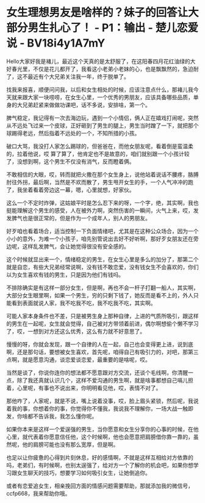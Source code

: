 # 女生理想男友是啥样的？妹子的回答让大部分男生扎心了！ - P1：输出 - 楚儿恋爱说 - BV18i4y1A7mY

Hello大家好我是褚儿，最近这个天真的是太舒服了，在这阳春四月花红油绿的大好春光里，不仅是花儿都开了，我看这小老弟小老妹的心，也是飘飘然的，急迫耐了，这不最近有个大兄弟关注我一年，终于脱单了。

找我来报喜，顺便问问我，以后和女生相处的时候，应该注意点什么，那褚儿我今天就来跟大家一块唠唠，在女生心里，一个优秀的男朋友，应该具备哪些品质，单身的大兄弟赶紧来做做功课吧，话不多说，安排啥，第一个。

脾气稳定，我记得有一次去海边玩，遇到一个小情侣，俩人正在嬉戏打闹呢，突然从不远处飞过来一个皮球，正好砸到了男生的腿上，男生当时蹭了一下，就把那个球踢得老远，然后指着不远处的一个，不知所措的小孩。

破口大骂，我没打人家怎么踢球的，但爸爸在，而他女朋友呢，看着倒是蛮温柔的，拉着他说，哎 算了算了，他肯定也不是故意的，咱们就别跟一个小孩计较了，没想到啊，这个男生不仅没有消气，反而瞪着俩。

不敢相信的大眼，哎，转而就把火撒在那个女生身上，说他站着说话不腰疼，胳膊肘往外拐，最后啊，当然是不欢而散了，男生甩开女生的手，一个人气冲冲的跑了，我坐着看着旁边这一幕，嗯，心里就想，好家伙。

这么一个不定时炸弹，这姑娘平时是怎么忍下来的呀，一个字，绝，其实啊，我也挺能理解这个男生的感受，人在被外力啊，突然伤害的一瞬间，火气上来，哎，发发脾气也是很正常的，但是作为一个成年人，别人的男朋友。

好歹咱也看着场合，适当控制一下负面情绪吧，尤其是在这种公众场合，因为一个小小的意外，为难一个小孩子，咱先别管说出去好不好听啊，那好歹女朋友还在旁边呢，这样乱发脾气，会让她觉得很没有安全感的。

这个时候就显出来一个，情绪稳定的男生，在女生心里是多么的加分了，那第二个就是自恋，有些大兄弟经常说啊，没有钱不敢恋爱，没有钱女生不会喜欢的，你们以为女生喜欢有钱的男生，只是因为他们有钱吗。

不排除确实是有这样一部分女生，但是啊，再也不会一杆子打翻一船人，其实啊，大部分女生眼里啊，如果一个男生，穷的只剩下钱了，她反而是看不上的，外人只能看到表面就说人家，我不吃我不吃，我不吃我不吃，其实啊。

可能人家本身条件也不差，只是被男生身上那种自律，上进的气质所吸引，跟这样的男生在一起呢，女生就会觉得，自己被对方带领着前进，偶尔啊想偷个懒不学习了，哎，一想到对方还这么优秀，这么有力就不好意思了。

慢慢的呀，你就会发现，跟一个自律的人在一起，自己也会变得更上进，说到底啊，还是那句话，要想被女生喜欢，首先呢，咱得自己有吸引力的，对吧，那第三点啊，就是愿意沟通，谈恋爱谈恋爱，最重要的是啥呢，哎。

当然是谈了，你说你连你的想法都不愿意跟对方交流，还谈个毛线啊，你清醒一点，除了我还真就认识几个，这样不爱沟通的男生啊，就是啥事都想自己嗝儿担着，心里呢，有事也不说出来，你明明看见他，哎，表情不对了。

那他咋了，人家呢，就是不说，嘴上说着没事，哎，脸上眉头紧锁，然后呢，我说着我的事，你想着你的事，你觉得你不懂我，我说我不理解你，一场大战一触即发，你啥都不告诉我，我怎么懂你呢。

如果你本来是这样一个爱逞强的男生，当你愿意和女生分享你的心事的时候，在他心里，就代表着你愿意信任他，这个时候啊，他也会愿意把肩膀借你靠一靠的，虽然呢，他的肩膀可能也没有那么宽厚，但是啊。

也足以让你疲惫的心得到片刻休息，好的感情啊，不就是这样互相给对方依靠的吗，老弟们，有时候啊，也别太逞强了，给对方一个了解你的机会吧，如果你想学习跟女生聊天的技巧，想要学习如何吸引女生，让她倒追你。

或者有恋爱追女生，相亲挽回方面的情感问题需要帮助，那就添加我的微信号，ccfp668，我来帮助你哦。